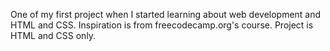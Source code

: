 One of my first project when I started learning about web development and HTML and CSS. Inspiration is from freecodecamp.org's course. 
Project is HTML and CSS only.
